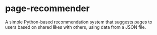 # page-recommender
A simple Python-based recommendation system that suggests pages to users based on shared likes with others, using data from a JSON file.
